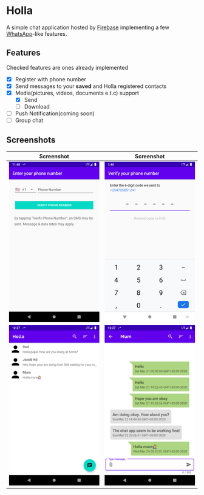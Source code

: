 # Holla

A simple chat application hosted by [Firebase][firebase-url] implementing a few [WhatsApp][whatsapp-url]-like  features.

[firebase-url]: https://firebase.google.com/ "Firebase"
[whatsapp-url]: https://www.whatsapp.com/ "WhatsApp"

## Features
Checked features are ones already implemented

- [x] Register with phone number
- [x] Send messages to your **saved** and Holla registered contacts
- [x] Media(pictures, videos, documents e.t.c) support
    - [x] Send
    - [ ] Download
- [ ] Push Notification(coming soon)
- [ ] Group chat

## Screenshots

| Screenshot | Screenshot |
| --- | --- |
| ![register-phone][register-phone] | ![verify-phone][verify-phone] |
| ![conversation][conversation] | ![chat][chat] |

[register-phone]: screenshots/register-phone.png "Phone registration"
[verify-phone]: screenshots/verify-phone.png "Phone verification"
[conversation]: screenshots/conversation.png "Conversation"
[chat]: screenshots/chat.png "Single person chat"